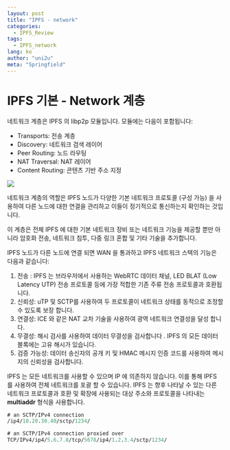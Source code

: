 ```yaml
---
layout: post
title: "IPFS - network"
categories:
  - IPFS_Review
tags:
  - IPFS_network
lang: ko
author: "uni2u"
meta: "Springfield"
---
```


# IPFS 기본 - Network 계층

네트워크 계층은 IPFS 의 libp2p 모듈입니다. 모듈에는 다음이 포함됩니다:

- Transports: 전송 계층
- Discovery: 네트워크 검색 레이어
- Peer Routing: 노드 라우팅
- NAT Traversal: NAT 레이어
- Content Routing: 콘텐츠 기반 주소 지정

![](https://cecs.wright.edu/~pmateti/Research/IPFS/Figures/libp2p.003.jpg)

네트워크 계층의 역할은 IPFS 노드가 다양한 기본 네트워크 프로토콜 (구성 가능) 을 사용하여 다른 노드에 대한 연결을 관리하고 이들이 정기적으로 통신하는지 확인하는 것입니다.

이 계층은 전체 IPFS 에 대한 기본 네트워크 장비 또는 네트워크 기능을 제공할 뿐만 아니라 암호화 전송, 네트워크 침투, 다중 링크 혼합 및 기타 기술을 추가합니다.

IPFS 노드가 다른 노드에 연결 되면 WAN 을 통과하고 IPFS 네트워크 스택의 기능은 다음과 같습니다:

1. 전송 : IPFS 는 브라우저에서 사용하는 WebRTC 데이터 채널, LED BLAT (Low Latency UTP) 전송 프로토콜 등에 가장 적합한 기존 주류 전송 프로토콜과 호환됩니다.
2. 신뢰성: uTP 및 SCTP를 사용하여 두 프로토콜이 네트워크 상태를 동적으로 조정할 수 있도록 보장 합니다.
3. 연결성: ICE 와 같은 NAT 교차 기술을 사용하여 광역 네트워크 연결성을 달성 합니다.
4. 무결성: 해시 검사를 사용하여 데이터 무결성을 검사합니다 . IPFS 의 모든 데이터 블록에는 고유 해시가 있습니다.
5. 검증 가능성: 데이터 송신자의 공개 키 및 HMAC 메시지 인증 코드를 사용하여 메시지의 신뢰성을 검사합니다.

IPFS 는 모든 네트워크를 사용할 수 있으며 IP 에 의존하지 않습니다. 이를 통해 IPFS 를 사용하여 전체 네트워크를 포괄 할 수 있습니다. IPFS 는 향후 나타날 수 있는 다른 네트워크 프로토콜과 호환 및 확장에 사용되는 대상 주소와 프로토콜을 나타내는 **multiaddr** 형식을 사용합니다.

```protobuf
# an SCTP/IPv4 connection
/ip4/10.20.30.40/sctp/1234/

# an SCTP/IPv4 connection proxied over
TCP/IPv4/ip4/5.6.7.8/tcp/5678/ip4/1.2.3.4/sctp/1234/
```

